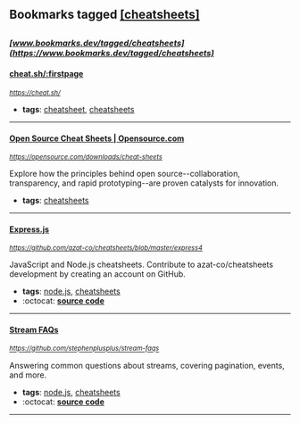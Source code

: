 ## Bookmarks tagged [[cheatsheets]](https://www.bookmarks.dev/search?q=[cheatsheets])

_<sup><sup>[www.bookmarks.dev/tagged/cheatsheets](https://www.bookmarks.dev/tagged/cheatsheets)</sup></sup>_
---
#### [cheat.sh/:firstpage](https://cheat.sh/)
_<sup>https://cheat.sh/</sup>_

* **tags**: [cheatsheet](../tagged/cheatsheet.md), [cheatsheets](../tagged/cheatsheets.md)
---
#### [Open Source Cheat Sheets | Opensource.com](https://opensource.com/downloads/cheat-sheets)
_<sup>https://opensource.com/downloads/cheat-sheets</sup>_

Explore how the principles behind open source--collaboration, transparency, and rapid prototyping--are proven catalysts for innovation.
* **tags**: [cheatsheets](../tagged/cheatsheets.md)
---
#### [Express.js](https://github.com/azat-co/cheatsheets/blob/master/express4)
_<sup>https://github.com/azat-co/cheatsheets/blob/master/express4</sup>_

JavaScript and Node.js cheatsheets. Contribute to azat-co/cheatsheets development by creating an account on GitHub.
* **tags**: [node.js](../tagged/node.js.md), [cheatsheets](../tagged/cheatsheets.md)
* :octocat: **[source code](https://github.com/azat-co/cheatsheets/blob/master/express4)**
---
#### [Stream FAQs](https://github.com/stephenplusplus/stream-faqs)
_<sup>https://github.com/stephenplusplus/stream-faqs</sup>_

Answering common questions about streams, covering pagination, events, and more.
* **tags**: [node.js](../tagged/node.js.md), [cheatsheets](../tagged/cheatsheets.md)
* :octocat: **[source code](https://github.com/stephenplusplus/stream-faqs)**
---
